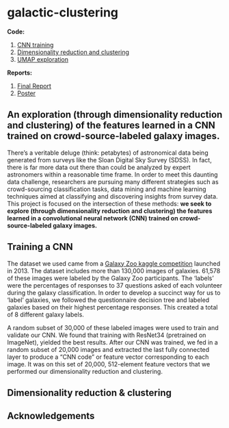 # galactic-clustering

**Code:**  
1. [CNN training](https://github.com/mkcyoung/galactic-clustering/blob/main/Gal_Net.ipynb)
2. [Dimensionality reduction and clustering](https://github.com/mkcyoung/galactic-clustering/blob/main/dim_reduction_exploration.ipynb)
3. [UMAP exploration](https://github.com/mkcyoung/galactic-clustering/blob/main/umap_dim.ipynb)
  
**Reports:**
1. [Final Report](https://github.com/mkcyoung/galactic-clustering/blob/main/Data%20Mining%20Final%20Report.pdf)
2. [Poster](https://github.com/mkcyoung/galactic-clustering/blob/main/galaxy_poster_v2.pdf)


## An exploration (through dimensionality reduction and clustering) of the features learned in a CNN trained on crowd-source-labeled galaxy images.

There’s a veritable deluge (think: petabytes) of astronomical data being generated from surveys like the Sloan Digital Sky Survey (SDSS). In fact, there is far more data out there than could be analyzed by expert astronomers within a reasonable time frame. In order to meet this daunting data challenge, researchers are pursuing many different strategies such as crowd-sourcing classification tasks, data mining and machine learning techniques aimed at classifying and discovering insights from survey data. This project is focused on the intersection of these methods: **we seek to explore (through dimensionality reduction and clustering) the features learned in a convolutional neural network (CNN) trained on crowd-source-labeled galaxy images.**

## Training a CNN
The dataset we used came from a [Galaxy Zoo kaggle competition](https://www.kaggle.com/c/galaxy-zoo-the-galaxy-challenge/data) launched in 2013. The dataset includes more than 130,000 images of galaxies. 61,578 of these images were labeled by the Galaxy Zoo participants. The ‘labels’ were the percentages of responses to 37 questions asked of each volunteer during the galaxy classification. In order to develop a succinct way for us to ‘label’ galaxies, we followed the questionnaire decision tree and labeled galaxies based on their highest percentage responses. This created a total of 8 different galaxy labels.

A random subset of 30,000 of these labeled images were used to train and validate our CNN. We found that training with ResNet34 (pretrained on ImageNet), yielded the best results. After our CNN was trained, we fed in a random subset of 20,000 images and extracted the last fully connected layer to produce a “CNN code” or feature vector corresponding to each image. It was on this set of 20,000, 512-element feature vectors that we performed our dimensionality reduction and clustering.

## Dimensionality reduction & clustering



## Acknowledgements
